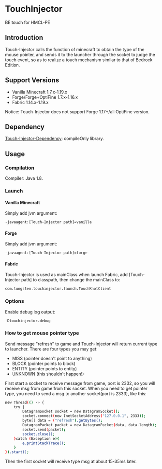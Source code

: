 # TouchInjector
 BE touch for HMCL-PE

## Introduction
Touch-Injector calls the function of minecraft to obtain the type of the mouse pointer, and sends it to the launcher through the socket to judge the touch event, so as to realize a touch mechanism similar to that of Bedrock Edition.

## Support Versions
* Vanilla Minecraft 1.7.x-1.19.x
* Forge/Forge+OptiFine 1.7.x-1.16.x
* Fabric 1.14.x-1.19.x

Notice: Touch-Injector does not support Forge 1.17+/all OptiFine version.

## Dependency
[Touch-Injector-Dependency](https://github.com/Tungstend/TouchInjectorDependency): compileOnly library.

## Usage

### Compilation
Compiler: Java 1.8.

### Launch
#### Vanilla Minecraft
Simply add jvm argument:
```bash
-javaagent:[Touch-Injector path]=vanilla
```
#### Forge
Simply add jvm argument:
```bash
-javaagent:[Touch-Injector path]=forge
```
#### Fabric
Touch-Injector is used as mainClass when launch Fabric, add [Touch-Injector path] to classpath, then change the mainClass to:
```bash
com.tungsten.touchinjector.launch.TouchKnotClient
```

### Options
Enable debug log output:
```bash
-Dtouchinjector.debug
```

### How to get mouse pointer type
Send message "refresh" to game and Touch-Injector will return current type to launcher. There are four types you may get:
* MISS (pointer doesn't point to anything)
* BLOCK (pointer points to block)
* ENTITY (pointer points to entity)
* UNKNOWN (this shouldn't happen!)

First start a socket to receive message from game, port is 2332, so you will receive msg from game from this socket. When you need to get pointer type, you need to send a msg to another socket(port is 2333), like this:
```bash
new Thread(() -> {
    try {
        DatagramSocket socket = new DatagramSocket();
        socket.connect(new InetSocketAddress("127.0.0.1", 2333));
        byte[] data = ("refresh").getBytes();
        DatagramPacket packet = new DatagramPacket(data, data.length);
        socket.send(packet);
        socket.close();
    }catch (Exception e){
        e.printStackTrace();
    }
}).start();
```
Then the first socket will receive type msg at about 15-35ms later.